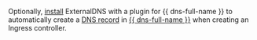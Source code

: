 Optionally, [install](../../managed-kubernetes/operations/applications/externaldns.md) ExternalDNS with a plugin for {{ dns-full-name }} to automatically create a [DNS record](../../dns/concepts/resource-record.md) in [{{ dns-full-name }}](../../../dns/) when creating an Ingress controller.

